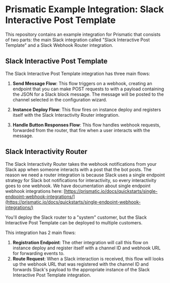 # Prismatic Example Integration: Slack Interactive Post Template

This repository contains an example integration for Prismatic that consists of two parts: the main Slack integration called "Slack Interactive Post Template" and a Slack Webhook Router integration.

## Slack Interactive Post Template

The Slack Interactive Post Template integration has three main flows:

1. **Send Message Flow**: This flow triggers on a webhook, creating an endpoint that you can make POST requests to with a payload containing the JSON for a Slack block message. The message will be posted to the channel selected in the configuration wizard.

2. **Instance Deploy Flow**: This flow fires on instance deploy and registers itself with the Slack Interactivity Router integration.

3. **Handle Button Responses Flow**: This flow handles webhook requests, forwarded from the router, that fire when a user interacts with the message.

## Slack Interactivity Router

The Slack Interactivity Router takes the webhook notifications from your Slack app when someone interacts with a post that the bot posts. The reason we need a router integration is because Slack uses a single endpoint strategy for Slack bot notifications for interactivity, so every interactivity goes to one webhook. We have documentation about single endpoint webhook integrations here: [https://prismatic.io/docs/quickstarts/single-endpoint-webhook-integrations/](https://prismatic.io/docs/quickstarts/single-endpoint-webhook-integrations/)

You'll deploy the Slack router to a "system" customer, but the Slack Interactive Post Template can be deployed to multiple customers.

This integration has 2 main flows:

1. **Registration Endpoint**: The other integration will call this flow on instance deploy and register itself with a channel ID and webhook URL for forwarding events to.
2. **Route Request**: When a Slack interaction is received, this flow will looks up the webhook URL that was registered with the channel ID and forwards Slack's payload to the appropriate instance of the Slack Interactive Post Template integration.